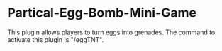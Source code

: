 Partical-Egg-Bomb-Mini-Game
===========================
This plugin allows players to turn eggs into grenades.
The command to activate this plugin is "/eggTNT".
